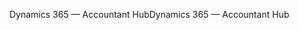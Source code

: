 <span data-ttu-id="1224f-101">Dynamics 365 — Accountant Hub</span><span class="sxs-lookup"><span data-stu-id="1224f-101">Dynamics 365 — Accountant Hub</span></span>
